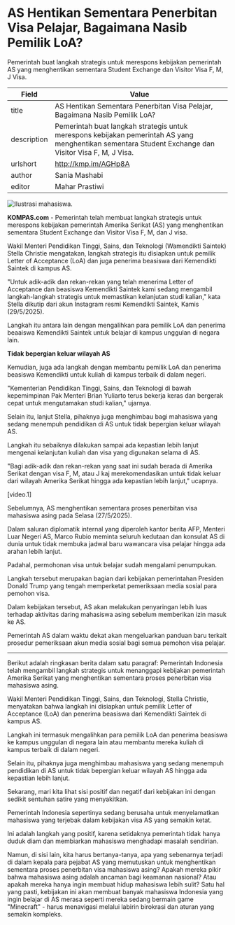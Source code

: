 # AS Hentikan Sementara Penerbitan Visa Pelajar, Bagaimana Nasib Pemilik LoA?

Pemerintah buat langkah strategis untuk merespons kebijakan pemerintah AS yang menghentikan sementara Student Exchange dan Visitor Visa F, M, J Visa.

| Field       | Value                                                       |
|-------------|-------------------------------------------------------------|
| title       | AS Hentikan Sementara Penerbitan Visa Pelajar, Bagaimana Nasib Pemilik LoA? |
| description | Pemerintah buat langkah strategis untuk merespons kebijakan pemerintah AS yang menghentikan sementara Student Exchange dan Visitor Visa F, M, J Visa. |
| urlshort    | http://kmp.im/AGHp8A |
| author      | Sania Mashabi |
| editor      | Mahar Prastiwi |

![Ilustrasi mahasiswa.](https://asset.kompas.com/crops/TjwPVQyHKQZYS4h48ia_oBcZ-F8=/0x0:1000x667/750x500/data/photo/2025/03/06/67c99a45c6dc0.jpg)

**KOMPAS.com** - Pemerintah telah membuat langkah strategis untuk merespons kebijakan pemerintah Amerika Serikat (AS) yang menghentikan sementara Student Exchange dan Visitor Visa F, M, dan J visa.

Wakil Menteri Pendidikan Tinggi, Sains, dan Teknologi (Wamendikti Saintek) Stella Christie mengatakan, langkah strategis itu disiapkan untuk pemilik Letter of Acceptance (LoA) dan juga penerima beasiswa dari Kemendikti Saintek di kampus AS.

\"Untuk adik-adik dan rekan-rekan yang telah menerima Letter of Acceptance dan beasiswa Kemendikti Saintek kami sedang mengambil langkah-langkah strategis untuk memastikan kelanjutan studi kalian,\" kata Stella dikutip dari akun Instagram resmi Kemendikti Saintek, Kamis (29/5/2025).

Langkah itu antara lain dengan mengalihkan para pemilik LoA dan penerima beaaiswa Kemendikti Saintek untuk belajar di kampus unggulan di negara lain.

**Tidak bepergian keluar wilayah AS**

Kemudian, juga ada langkah dengan membantu pemilik LoA dan penerima beasiswa Kemendikti untuk kuliah di kampus terbaik di dalam negeri.

\"Kementerian Pendidikan Tinggi, Sains, dan Teknologi di bawah kepemimpinan Pak Menteri Brian Yuliarto terus bekerja keras dan bergerak cepat untuk mengutamakan studi kalian,\" ujarnya.

Selain itu, lanjut Stella, pihaknya juga menghimbau bagi mahasiswa yang sedang menempuh pendidikan di AS untuk tidak bepergian keluar wilayah AS.

Langkah itu sebaiknya dilakukan sampai ada kepastian lebih lanjut mengenai kelanjutan kuliah dan visa yang digunakan selama di AS.

\"Bagi adik-adik dan rekan-rekan yang saat ini sudah berada di Amerika Serikat dengan visa F, M, atau J kaj merekomendasikan untuk tidak keluar dari wilayah Amerika Serikat hingga ada kepastian lebih lanjut,\" ucapnya.

\[video.1\]

Sebelumnya, AS menghentikan sementara proses penerbitan visa mahasiswa asing pada Selasa (27/5/2025).

Dalam saluran diplomatik internal yang diperoleh kantor berita AFP, Menteri Luar Negeri AS, Marco Rubio meminta seluruh kedutaan dan konsulat AS di dunia untuk tidak membuka jadwal baru wawancara visa pelajar hingga ada arahan lebih lanjut.

Padahal, permohonan visa untuk belajar sudah mengalami penumpukan.

Langkah tersebut merupakan bagian dari kebijakan pemerintahan Presiden Donald Trump yang tengah memperketat pemeriksaan media sosial para pemohon visa.

Dalam kebijakan tersebut, AS akan melakukan penyaringan lebih luas terhadap aktivitas daring mahasiswa asing sebelum memberikan izin masuk ke AS.

Pemerintah AS dalam waktu dekat akan mengeluarkan panduan baru terkait prosedur pemeriksaan akun media sosial bagi semua pemohon visa pelajar.

---
Berikut adalah ringkasan berita dalam satu paragraf: Pemerintah Indonesia telah mengambil langkah strategis untuk menanggapi kebijakan pemerintah Amerika Serikat yang menghentikan sementara proses penerbitan visa mahasiswa asing.

 Wakil Menteri Pendidikan Tinggi, Sains, dan Teknologi, Stella Christie, menyatakan bahwa langkah ini disiapkan untuk pemilik Letter of Acceptance (LoA) dan penerima beasiswa dari Kemendikti Saintek di kampus AS.

 Langkah ini termasuk mengalihkan para pemilik LoA dan penerima beasiswa ke kampus unggulan di negara lain atau membantu mereka kuliah di kampus terbaik di dalam negeri.

 Selain itu, pihaknya juga menghimbau mahasiswa yang sedang menempuh pendidikan di AS untuk tidak bepergian keluar wilayah AS hingga ada kepastian lebih lanjut.



Sekarang, mari kita lihat sisi positif dan negatif dari kebijakan ini dengan sedikit sentuhan satire yang menyakitkan.

 Pemerintah Indonesia sepertinya sedang berusaha untuk menyelamatkan mahasiswa yang terjebak dalam kebijakan visa AS yang semakin ketat.

 Ini adalah langkah yang positif, karena setidaknya pemerintah tidak hanya duduk diam dan membiarkan mahasiswa menghadapi masalah sendirian.

 Namun, di sisi lain, kita harus bertanya-tanya, apa yang sebenarnya terjadi di dalam kepala para pejabat AS yang memutuskan untuk menghentikan sementara proses penerbitan visa mahasiswa asing? Apakah mereka pikir bahwa mahasiswa asing adalah ancaman bagi keamanan nasional? Atau apakah mereka hanya ingin membuat hidup mahasiswa lebih sulit? Satu hal yang pasti, kebijakan ini akan membuat banyak mahasiswa Indonesia yang ingin belajar di AS merasa seperti mereka sedang bermain game "Minecraft" - harus menavigasi melalui labirin birokrasi dan aturan yang semakin kompleks.
